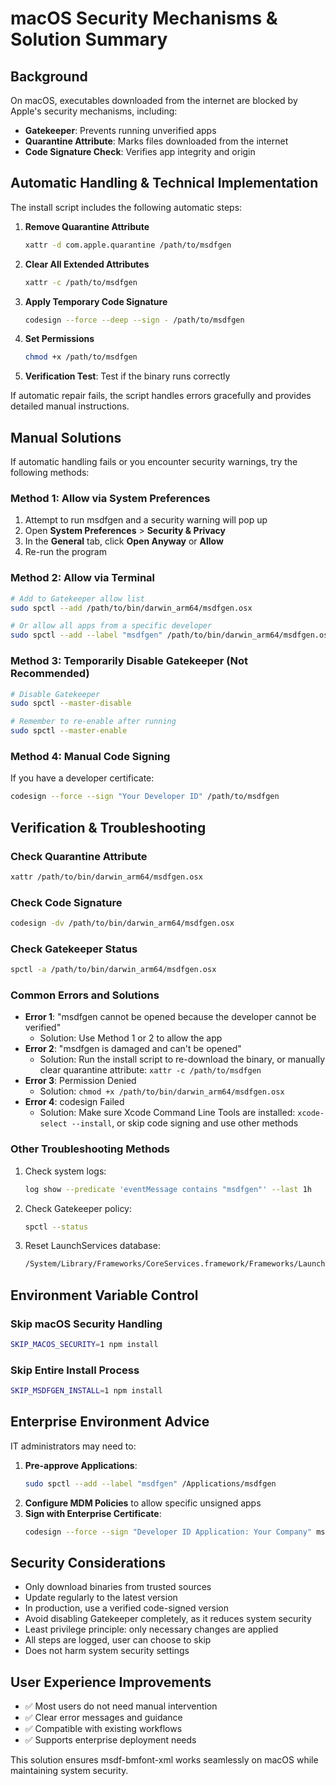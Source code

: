 
# macOS Security Mechanisms & Solution Summary

## Background

On macOS, executables downloaded from the internet are blocked by Apple's security mechanisms, including:
- **Gatekeeper**: Prevents running unverified apps
- **Quarantine Attribute**: Marks files downloaded from the internet
- **Code Signature Check**: Verifies app integrity and origin

## Automatic Handling & Technical Implementation

The install script includes the following automatic steps:

1. **Remove Quarantine Attribute**
   ```bash
   xattr -d com.apple.quarantine /path/to/msdfgen
   ```
2. **Clear All Extended Attributes**
   ```bash
   xattr -c /path/to/msdfgen
   ```
3. **Apply Temporary Code Signature**
   ```bash
   codesign --force --deep --sign - /path/to/msdfgen
   ```
4. **Set Permissions**
   ```bash
   chmod +x /path/to/msdfgen
   ```
5. **Verification Test**: Test if the binary runs correctly

If automatic repair fails, the script handles errors gracefully and provides detailed manual instructions.

## Manual Solutions

If automatic handling fails or you encounter security warnings, try the following methods:

### Method 1: Allow via System Preferences
1. Attempt to run msdfgen and a security warning will pop up
2. Open **System Preferences** > **Security & Privacy**
3. In the **General** tab, click **Open Anyway** or **Allow**
4. Re-run the program

### Method 2: Allow via Terminal
```bash
# Add to Gatekeeper allow list
sudo spctl --add /path/to/bin/darwin_arm64/msdfgen.osx

# Or allow all apps from a specific developer
sudo spctl --add --label "msdfgen" /path/to/bin/darwin_arm64/msdfgen.osx
```

### Method 3: Temporarily Disable Gatekeeper (Not Recommended)
```bash
# Disable Gatekeeper
sudo spctl --master-disable

# Remember to re-enable after running
sudo spctl --master-enable
```

### Method 4: Manual Code Signing
If you have a developer certificate:
```bash
codesign --force --sign "Your Developer ID" /path/to/msdfgen
```

## Verification & Troubleshooting

### Check Quarantine Attribute
```bash
xattr /path/to/bin/darwin_arm64/msdfgen.osx
```

### Check Code Signature
```bash
codesign -dv /path/to/bin/darwin_arm64/msdfgen.osx
```

### Check Gatekeeper Status
```bash
spctl -a /path/to/bin/darwin_arm64/msdfgen.osx
```

### Common Errors and Solutions

- **Error 1**: "msdfgen cannot be opened because the developer cannot be verified"
  - Solution: Use Method 1 or 2 to allow the app
- **Error 2**: "msdfgen is damaged and can't be opened"
  - Solution: Run the install script to re-download the binary, or manually clear quarantine attribute: `xattr -c /path/to/msdfgen`
- **Error 3**: Permission Denied
  - Solution: `chmod +x /path/to/bin/darwin_arm64/msdfgen.osx`
- **Error 4**: codesign Failed
  - Solution: Make sure Xcode Command Line Tools are installed: `xcode-select --install`, or skip code signing and use other methods

### Other Troubleshooting Methods

1. Check system logs:
   ```bash
   log show --predicate 'eventMessage contains "msdfgen"' --last 1h
   ```
2. Check Gatekeeper policy:
   ```bash
   spctl --status
   ```
3. Reset LaunchServices database:
   ```bash
   /System/Library/Frameworks/CoreServices.framework/Frameworks/LaunchServices.framework/Support/lsregister -kill -r -domain local -domain system -domain user
   ```

## Environment Variable Control

### Skip macOS Security Handling
```bash
SKIP_MACOS_SECURITY=1 npm install
```

### Skip Entire Install Process
```bash
SKIP_MSDFGEN_INSTALL=1 npm install
```

## Enterprise Environment Advice

IT administrators may need to:

1. **Pre-approve Applications**:
   ```bash
   sudo spctl --add --label "msdfgen" /Applications/msdfgen
   ```
2. **Configure MDM Policies** to allow specific unsigned apps
3. **Sign with Enterprise Certificate**:
   ```bash
   codesign --force --sign "Developer ID Application: Your Company" msdfgen
   ```

## Security Considerations

- Only download binaries from trusted sources
- Update regularly to the latest version
- In production, use a verified code-signed version
- Avoid disabling Gatekeeper completely, as it reduces system security
- Least privilege principle: only necessary changes are applied
- All steps are logged, user can choose to skip
- Does not harm system security settings

## User Experience Improvements

- ✅ Most users do not need manual intervention
- ✅ Clear error messages and guidance
- ✅ Compatible with existing workflows
- ✅ Supports enterprise deployment needs

This solution ensures msdf-bmfont-xml works seamlessly on macOS while maintaining system security.
